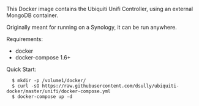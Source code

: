 This Docker image contains the Ubiquiti Unifi Controller, using an external MongoDB container.

Originally meant for running on a Synology, it can be run anywhere.

Requirements:

* docker
* docker-compose 1.6+

Quick Start:

```
  $ mkdir -p /volume1/docker/
  $ curl -sO https://raw.githubusercontent.com/dsully/ubiquiti-docker/master/unifi/docker-compose.yml
  $ docker-compose up -d
```